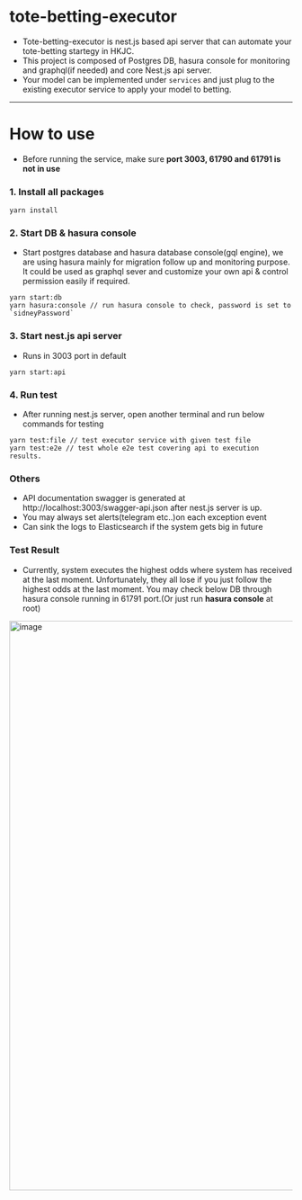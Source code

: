 # tote-betting-executor 
- Tote-betting-executor is nest.js based api server that can automate your tote-betting startegy in HKJC. 
- This project is composed of Postgres DB, hasura console for monitoring and graphql(if needed) and core Nest.js api server. 
- Your model can be implemented under `services` and just plug to the existing executor service to apply your model to betting. 

--- 

# How to use  
- Before running the service, make sure **port 3003, 61790 and 61791 is not in use** 

### 1. Install all packages
```shell
yarn install
```

### 2. Start DB & hasura console
- Start postgres database and hasura database console(gql engine), we are using hasura mainly for migration follow up and monitoring purpose. It could be used as graphql sever and customize your own api & control permission easily if required.  
```shell
yarn start:db
yarn hasura:console // run hasura console to check, password is set to `sidneyPassword`
```
### 3. Start nest.js api server 
- Runs in 3003 port in default
```shell
yarn start:api
```

### 4. Run test
- After running nest.js server, open another terminal and run below commands for testing 
```shell
yarn test:file // test executor service with given test file
yarn test:e2e // test whole e2e test covering api to execution results. 
```

### Others
- API documentation swagger is generated at http://localhost:3003/swagger-api.json after nest.js server is up.
- You may always set alerts(telegram etc..)on each exception event 
- Can sink the logs to Elasticsearch if the system gets big in future

### Test Result 
- Currently, system executes the highest odds where system has received at the last moment. Unfortunately, they all lose if you just follow the highest odds at the last moment. You may check below DB through hasura console running in 61791 port.(Or just run **hasura console** at root)
<img width="1013" alt="image" src="https://user-images.githubusercontent.com/34973707/236894753-545d150d-abb8-4c4f-99b5-6ed835623850.png">
